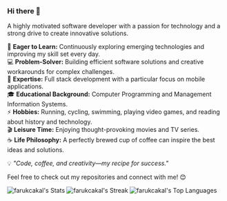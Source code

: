 ### Hi there 👋
A highly motivated software developer with a passion for technology and a strong drive to create innovative solutions.  

🚀 **Eager to Learn:** Continuously exploring emerging technologies and improving my skill set every day.  
💻 **Problem-Solver:** Building efficient software solutions and creative workarounds for complex challenges.  
🔧 **Expertise:** Full stack development with a particular focus on mobile applications.  
🎓 **Educational Background:** Computer Programming and Management Information Systems.  
⚡ **Hobbies:** Running, cycling, swimming, playing video games, and reading about history and technology.  
🎬 **Leisure Time:** Enjoying thought-provoking movies and TV series.  
☕ **Life Philosophy:** A perfectly brewed cup of coffee can inspire the best ideas and solutions.  

💡 _"Code, coffee, and creativity—my recipe for success."_  

Feel free to check out my repositories and connect with me! 😊

![farukcakal's Stats](https://github-readme-stats.vercel.app/api?username=farukcakal&theme=default&show_icons=true&hide_border=true&count_private=true)
![farukcakal's Streak](https://github-readme-streak-stats.herokuapp.com/?user=farukcakal&theme=default&hide_border=true)
![farukcakal's Top Languages](https://github-readme-stats.vercel.app/api/top-langs/?username=farukcakal&theme=default&show_icons=true&hide_border=true&layout=compact)
